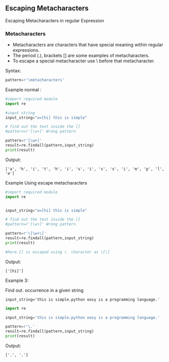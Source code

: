 ## Escaping Metacharacters

Escaping Metacharacters in regular Expression

### Metacharacters
- Metacharacters are characters that have special meaning within regular expressions. 
- The period (.), brackets []  are some examples of metacharacters.
- To escape a special metacharacter use \ before that metacharacter.

Syntax:
```python
pattern=r'\metacharacters'
```

Example normal :
```python
#import required module
import re

#input string
input_string="a=[hi] this is simple"

# find out the text inside the []
#pattern=r'[\w+]' Wrong pattern 

pattern=r'[\w+]'
result=re.findall(pattern,input_string)
print(result)
```
Output:
```
['a', 'h', 'i', 't', 'h', 'i', 's', 'i', 's', 's', 'i', 'm', 'p', 'l', 'e']
```

Example Using escape metacharacters
```python
#import required module
import re


input_string="a=[hi] this is simple"

# find out the text inside the []
#pattern=r'[\w+]' Wrong pattern 

pattern=r'\[\w+\]'
result=re.findall(pattern,input_string)
print(result)

#here [] is escaped using \  character as \[\] 
```
Output:
```
['[hi]']
```

Example 3:

Find out. occurrence in a given string
```
input_string='this is simple.python easy is a programming language.'
```

```python
import re

input_string='this is simple.python easy is a programming language.'

pattern=r'\.'
result=re.findall(pattern,input_string)
print(result)
```
Output:
```
['.', '.']

```
